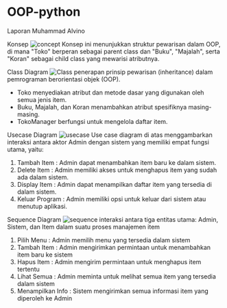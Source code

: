 # OOP-python

Laporan 
Muhammad Alvino

Konsep
![concept](https://github.com/user-attachments/assets/5a4364d4-7ac1-4694-89ee-26e206437200)
Konsep ini menunjukkan struktur pewarisan dalam OOP, di mana "Toko" berperan sebagai parent class dan "Buku", "Majalah", serta "Koran" sebagai child class yang mewarisi atributnya. 

Class Diagram
![Class](https://github.com/user-attachments/assets/fae1198a-6761-412d-85dd-277df2d8f770)
penerapan prinsip pewarisan (inheritance) dalam pemrograman berorientasi objek (OOP).

- Toko menyediakan atribut dan metode dasar yang digunakan oleh semua jenis item.
- Buku, Majalah, dan Koran menambahkan atribut spesifiknya masing-masing.
- TokoManager berfungsi untuk mengelola daftar item.

Usecase Diagram
![usecase](https://github.com/user-attachments/assets/554e19bb-ee00-441f-bcda-80c4dffdc6e6)
Use case diagram di atas menggambarkan interaksi antara aktor Admin dengan sistem yang memiliki empat fungsi utama, yaitu:
1. Tambah Item : Admin dapat menambahkan item baru ke dalam sistem.
2. Delete Item : Admin memiliki akses untuk menghapus item yang sudah ada dalam sistem.
3. Display Item : Admin dapat menampilkan daftar item yang tersedia di dalam sistem.
4. Keluar Program : Admin memiliki opsi untuk keluar dari sistem atau menutup aplikasi.

Sequence Diagram
![sequence](https://github.com/user-attachments/assets/5f33ade9-2444-48a1-9aa1-0192a98fe3cf)
interaksi antara tiga entitas utama: Admin, Sistem, dan Item dalam suatu proses manajemen item
1. Pilih Menu : Admin memilih menu yang tersedia dalam sistem
2. Tambah Item : Admin mengirimkan permintaan untuk menambahkan item baru ke sistem
3. Hapus Item : Admin mengirim permintaan untuk menghapus item tertentu
4. Lihat Semua : Admin meminta untuk melihat semua item yang tersedia dalam sistem
5. Menampilkan Info :  Sistem mengirimkan semua informasi item yang diperoleh ke Admin

